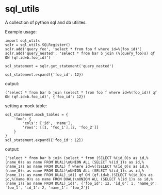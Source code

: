 # sql_utils

A collection of python sql and db utilites.

Example usage:

    import sql_utils
    sqlr = sql_utils.SQLRegister()
    sqlr.add('query_foo', 'select * from foo f where id=%(foo_id)')
    sqlr.add('query_nested', 'select * from bar b join (%(query_foo)s) qf ON (qf.id=b.foo_id)')

    sql_statement = sqlr.get_statement('query_nested')

    sql_statement.expand({'foo_id': 12})

output:

    ('select * from bar b join (select * from foo f where id=%(foo_id)) qf ON (qf.id=b.foo_id)', {'foo_id': 12})

setting a mock table:

    sql_statement.mock_tables = {
        'foo': {
            'cols': ['id', 'name'],
            'rows': [[1, 'foo_1'],[2, 'foo_2']]
        }
    }
    sql_statement.expand({'foo_id': 12})

output:

    ('select * from bar b join (select * from (SELECT %(id_0)s as id,%(name_0)s as name FROM DUAL)\nUNION ALL (SELECT %(id_1)s as id,%(name_1)s as name FROM DUAL) f where id=%((SELECT %(id_0)s as id,%(name_0)s as name FROM DUAL)\nUNION ALL (SELECT %(id_1)s as id,%(name_1)s as name FROM DUAL)_id)) qf ON (qf.id=b.(SELECT %(id_0)s as id,%(name_0)s as name FROM DUAL)\nUNION ALL (SELECT %(id_1)s as id,%(name_1)s as name FROM DUAL)_id)', {'foo_id': 12, 'id_0': 1, 'name_0': 'foo_1', 'id_1': 2, 'name_1': 'foo_2'})
